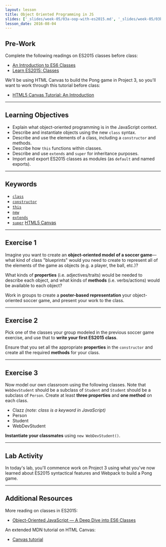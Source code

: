 ```yaml
---
layout: lesson
title: Object Oriented Programming in JS
slides: ['_slides/week-05/03a-oop-with-es2015.md', '_slides/week-05/03b-pong.md']
lesson_date: 2016-08-04
---
```


## Pre-Work

Complete the following readings on ES2015 classes before class:

- [An Introduction to ES6 Classes](https://strongloop.com/strongblog/an-introduction-to-javascript-es6-classes/)
- [Learn ES2015: Classes](https://babeljs.io/docs/learn-es2015/#classes)

We'll be using HTML Canvas to build the Pong game in Project 3, so you'll want to work through this tutorial before class:

- [HTML5 Canvas Tutorial: An Introduction](https://www.sitepoint.com/html5-canvas-tutorial-introduction/)

---

## Learning Objectives

- Explain what object-oriented programming is in the JavaScript context.
- Describe and instantiate objects using the new `class` syntax.
- Describe and use the elements of a class, including a `constructor` and methods.
- Describe how `this` functions within classes.
- Describe and use `extends` and `super` for inheritance purposes.
- Import and export ES2015 classes as modules (as `default` and named exports).

---

## Keywords

- [`class`](https://developer.mozilla.org/en/docs/Web/JavaScript/Reference/Classes)
- [`constructor`](https://developer.mozilla.org/en-US/docs/Web/JavaScript/Reference/Classes/constructor)
- [`this`](https://developer.mozilla.org/en-US/docs/Web/JavaScript/Reference/Operators/this)
- [`new`](https://developer.mozilla.org/en-US/docs/Web/JavaScript/Reference/Operators/new)
- [`extends`](https://developer.mozilla.org/en-US/docs/Web/JavaScript/Reference/Classes/extends)
- [`super`](https://developer.mozilla.org/en-US/docs/Web/JavaScript/Reference/Operators/super)
[HTML5 Canvas](https://developer.mozilla.org/en-US/docs/Web/API/Canvas_API)

---

## Exercise 1

Imagine you want to create an **object-oriented model of a soccer game**&mdash;what kind of class "blueprints" would you need to create to represent all of the elements of the game as objects (e.g. a player, the ball, etc.)?

What kinds of **properties** (i.e. adjectives/traits) would be needed to describe each object, and what kinds of **methods** (i.e. verbs/actions) would be available to each object?

Work in groups to create a **poster-based representation** your object-oriented soccer game, and present your work to the class.

---

## Exercise 2

Pick one of the classes your group modeled in the previous soccer game exercise, and use that to **write your first ES2015 class**.

Ensure that you set all the appropriate **properties** in the `constructor` and create all the required **methods** for your class.

---

## Exercise 3

Now model our own classroom using the following classes. Note that `WebDevStudent` should be a subclass of `Student` and `Student` should be a subclass of `Person`. Create at least **three properties** and **one method** on each class.

- Clazz *(note: class is a keyword in JavaScript)*
- Person
- Student
- WebDevStudent

**Instantiate your classmates** using `new WebDevStudent()`.

---

## Lab Activity

In today's lab, you'll commence work on Project 3 using what you've now learned about ES2015 syntactical features and Webpack to build a Pong game.

---

## Additional Resources

More reading on classes in ES2015:

- [Object-Oriented JavaScript — A Deep Dive into ES6 Classes](https://www.sitepoint.com/object-oriented-javascript-deep-dive-es6-classes/)

An extended MDN tutorial on HTML Canvas:

- [Canvas tutorial](https://developer.mozilla.org/en-US/docs/Web/API/Canvas_API/Tutorial)
